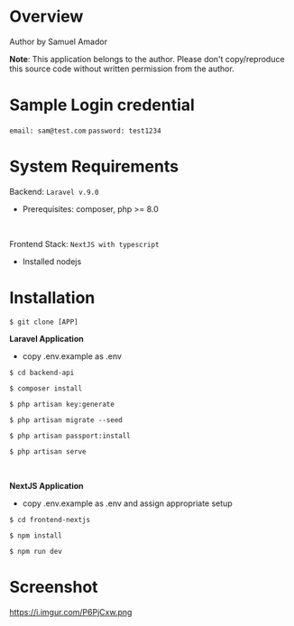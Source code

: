 # Overview

Author by Samuel Amador

**Note**: This application belongs to the author. Please don't copy/reproduce this
source code without written permission from the author.

# Sample Login credential

`email: sam@test.com`
`password: test1234`

# System Requirements

Backend: `Laravel v.9.0`
- Prerequisites: composer, php >= 8.0
<br/>

Frontend Stack: `NextJS with typescript`
- Installed nodejs

# Installation

`$ git clone [APP]`

<b>Laravel Application</b>

- copy .env.example as .env

`$ cd backend-api`

`$ composer install`

`$ php artisan key:generate`

`$ php artisan migrate --seed`

`$ php artisan passport:install`

`$ php artisan serve`

<br/>

<b>NextJS Application</b>

- copy .env.example as .env and assign appropriate setup

`$ cd frontend-nextjs`

`$ npm install`

`$ npm run dev`

# Screenshot

https://i.imgur.com/P6PjCxw.png